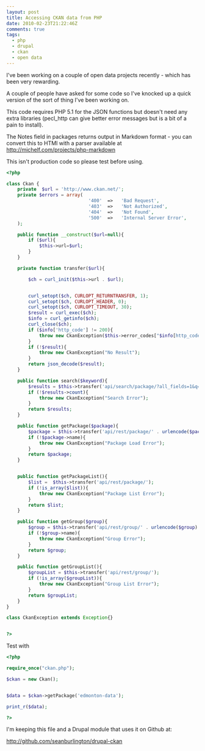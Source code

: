 ```yaml
---
layout: post
title: Accessing CKAN data from PHP
date: 2010-02-23T21:22:46Z
comments: true
tags:
  - php
  - drupal
  - ckan
  - open data
---
```


I've been working on a couple of open data projects recently - which has been very rewarding.

A couple of people have asked for some code so I've knocked up a quick version of the sort of thing I've been working on.

This code requires PHP 5.1 for the JSON functions but doesn't need any extra libraries (pecl_http can give better error messages but is a bit of a pain to install).

The Notes field in packages returns output in Markdown format - you can convert this to HTMl with a parser available at http://michelf.com/projects/php-markdown

This isn't production code so please test before using.

<!--more-->

```php
<?php

class Ckan {
	private  $url = 'http://www.ckan.net/';
	private $errors = array(
                              '400'  =>   'Bad Request',
                              '403'  =>   'Not Authorized',
                              '404'  =>   'Not Found',
                              '500'  =>   'Internal Server Error',
	);

	public function __construct($url=null){
		if ($url){
			$this->url=$url;
		}
	}

	private function transfer($url){

		$ch = curl_init($this->url . $url);


		curl_setopt($ch, CURLOPT_RETURNTRANSFER, 1);
		curl_setopt($ch, CURLOPT_HEADER, 0);
		curl_setopt($ch, CURLOPT_TIMEOUT, 30);
		$result = curl_exec($ch);
		$info = curl_getinfo($ch);
		curl_close($ch);
		if ($info['http_code'] != 200){
			throw new CkanException($this->error_codes["$info[http_code]"]);
		}
		if (!$result){
			throw new CkanException("No Result");
		}
		return json_decode($result);
	}

	public function search($keyword){
		$results = $this->transfer('api/search/package/?all_fields=1&q=' . urlencode($keyword));
		if (!$results->count){
			throw new CkanException("Search Error");
		}
		return $results;
	}

	public function getPackage($package){
		$package = $this->transfer('api/rest/package/' . urlencode($package));
		if (!$package->name){
			throw new CkanException("Package Load Error");
		}
		return $package;
	}


	public function getPackageList(){
		$list =  $this->transfer('api/rest/package/');
		if (!is_array($list)){
			throw new CkanException("Package List Error");
		}
		return $list;
	}

	public function getGroup($group){
		$group = $this->transfer('api/rest/group/' . urlencode($group) );
		if (!$group->name){
			throw new CkanException("Group Error");
		}
		return $group;
	}

	public function getGroupList(){
		$groupList = $this->transfer('api/rest/group/');
		if (!is_array($groupList)){
			throw new CkanException("Group List Error");
		}
		return $groupList;
	}
}

class CkanException extends Exception{}


?>
```

Test with

```php
<?php

require_once("ckan.php");

$ckan = new Ckan();


$data = $ckan->getPackage('edmonton-data');

print_r($data);

?>
```

I'm keeping this file and a Drupal module that uses it on Github at:

http://github.com/seanburlington/drupal-ckan
